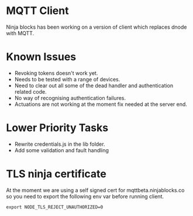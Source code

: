 # MQTT Client

Ninja blocks has been working on a version of client which replaces dnode with MQTT.

# Known Issues

* Revoking tokens doesn't work yet.
* Needs to be tested with a range of devices.
* Need to clear out all some of the dead handler and authentication related code.
* No way of recognising authentication failures.
* Actuations are not working at the moment fix needed at the server end.

# Lower Priority Tasks

* Rewrite credentials.js in the lib folder.
* Add some validation and fault handling

# TLS ninja certificate

At the moment we are using a self signed cert for
mqttbeta.ninjablocks.co so you need to export the following env var
before running client.

```
export NODE_TLS_REJECT_UNAUTHORIZED=0
```
